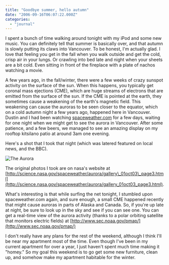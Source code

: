 ```yaml
---
title: "Goodbye summer, hello autumn"
date: "2006-09-16T06:07:22.000Z"
categories: 
  - "journal"
---
```


I spent a bunch of time walking around tonight with my iPod and some new music. You can definitely tell that summer is basically over, and that autumn is slowly putting its claws into Vancouver. To be honest, I'm actually glad. I love that feeling you get in the fall when you walk outside and get the cold, crisp air in your lungs. Or crawling into bed late and night when your sheets are a bit cold. Even sitting in front of the fireplace with a plate of nachos watching a movie.

A few years ago, in the fall/winter, there were a few weeks of crazy sunspot activity on the surface of the sun. When this happens, you typically get coronal mass ejections (CME), which are huge streams of electrons that are emitted from the surface of the sun. If the CME is pointed at the earth, they sometimes cause a weakening of the earth's magnetic field. This weakening can cause the auroras to be seen closer to the equator, which on a cold autumn night a few years ago, happened here in Vancouver. Dustin and I had been watching [spaceweather.com](www.spaceweather.com) for a few days, waiting for one night when we might get to see the aurora in Vancouver. After some patience, and a few beers, we managed to see an amazing display on my rooftop kitsilano patio at around 3am one evening.

Here's a shot that I took that night (which was latered featured on local news, and the BBC).

![The Aurora](images/Storey1.jpg)

The original photos I took are on nasa's website at [http://science.nasa.gov/spaceweather/aurora/gallery\_01oct03\_page3.html](http://science.nasa.gov/spaceweather/aurora/gallery_01oct03_page3.html).

What's interesting is that while surfing the net tonight, I stumbled upon spaceweather.com again, and sure enough, a small CME happened recently that might cause auroras in parts of Alaska and Canada. So, if you're up late at night, be sure to look up in the sky and see if you can see one. You can get a real-time view of the aurora activity (thanks to a polar orbiting satellite that monitors electric fields) at [http://www.sec.noaa.gov/pmap/](http://www.sec.noaa.gov/pmap/)

I don't really have any plans for the rest of the weekend, although I think I'll be near my apartment most of the time. Even though I've been in my current apartment for over a year, I just haven't spent much time making it "homey." So my goal this weekend is to go get some new furniture, clean up, and somehow make my apartment habitable for the winter.
